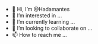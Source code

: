 - 👋 Hi, I’m @Hadamantes
- 👀 I’m interested in ...
- 🌱 I’m currently learning ...
- 💞️ I’m looking to collaborate on ...
- 📫 How to reach me ...

<!---
Hadamantes/Hadamantes is a ✨ special ✨ repository because its `README.md` (this file) appears on your GitHub profile.
You can click the Preview link to take a look at your changes.
--->

